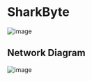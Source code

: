 # SharkByte

![image](https://github.com/user-attachments/assets/05971879-0ddc-41d0-891e-742269e69e25)

## Network Diagram
![image](https://github.com/user-attachments/assets/54c5650f-e131-447c-b261-169812bacbac)
